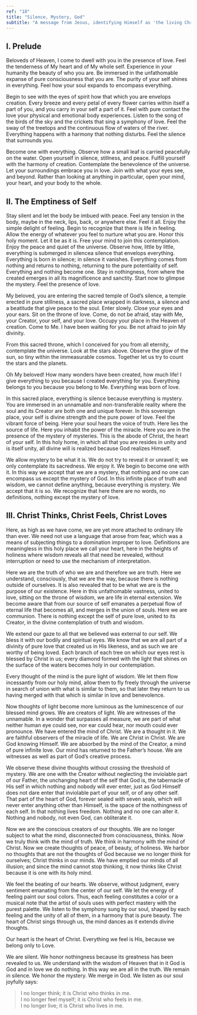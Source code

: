 ```yaml
---
ref: "18"
title: "Silence, Mystery, God"
subtitle: "A message from Jesus, identifying Himself as 'the living Christ who lives in you' in the presence of the Most Holy Virgin Mary"
---
```


## I. Prelude

Beloveds of Heaven, I come to dwell with you in the presence of love. Feel the
tenderness of My heart and of My whole self. Experience in your humanity the
beauty of who you are. Be immersed in the unfathomable expanse of pure
consciousness that you are. The purity of your self shines in everything. Feel
how your soul expands to encompass everything.

Begin to see with the eyes of spirit how that which you are envelops creation.
Every breeze and every petal of every flower carries within itself a part of
you, and you carry in your self a part of it. Feel with pure contact the love
your physical and emotional body experiences. Listen to the song of the birds
of the sky and the crickets that sing a symphony of love. Feel the sway of the
treetops and the continuous flow of waters of the river. Everything happens
with a harmony that nothing disturbs. Feel the silence that surrounds you.

Become one with everything. Observe how a small leaf is carried peacefully on
the water. Open yourself in silence, stillness, and peace. Fulfill yourself
with the harmony of creation. Contemplate the benevolence of the universe. Let
your surroundings embrace you in love. Join with what your eyes see, and
beyond. Rather than looking at anything in particular, open your mind, your
heart, and your body to the whole.

## II. The Emptiness of Self

Stay silent and let the body be imbued with peace. Feel any tension in the
body, maybe in the neck, lips, back, or anywhere else. Feel it all. Enjoy the
simple delight of feeling. Begin to recognize that there is life in feeling.
Allow the energy of whatever you feel to nurture what you are. Honor this holy
moment. Let it be as it is. Free your mind to join this contemplation. Enjoy
the peace and quiet of the universe. Observe how, little by little, everything
is submerged in silencea silence that envelops everything. Everything is born
in silence; in silence it vanishes. Everything comes from nothing and returns
to nothing, returning to the pure potentiality of self. Everything and nothing
become one. Stay in nothingness, from where the created emerges in all its
magnificence and sanctity. Start now to glimpse the mystery. Feel the presence
of love.

My beloved, you are entering the sacred temple of God’s silence, a temple
erected in pure stillness, a sacred place wrapped in darkness, a silence and a
beatitude that give peace to the soul. Enter slowly. Close your eyes and your
ears. Sit on the throne of love. Come, do not be afraid, stay with Me, your
Creator, your self, and your love. Occupy your place in the Heaven of creation.
Come to Me. I have been waiting for you. Be not afraid to join My divinity.

From this sacred throne, which I conceived for you from all eternity,
contemplate the universe. Look at the stars above. Observe the glow of the sun,
so tiny within the immeasurable cosmos. Together let us try to count the stars
and the planets.

Oh My beloved! How many wonders have been created, how much life! I give
everything to you because I created everything for you. Everything belongs to
you because you belong to Me. Everything was born of love.

In this sacred place, everything is silence because everything is mystery. You
are immersed in an unnamable and non-transferable reality where the soul and
its Creator are both one and unique forever. In this sovereign place, your self
is divine strength and the pure power of love. Feel the vibrant force of being.
Here your soul hears the voice of truth. Here lies the source of life. Here you
inhabit the power of the miracle. Here you are in the presence of the mystery
of mysteries. This is the abode of Christ, the heart of your self. In this holy
home, in which all that you are resides in unity and is itself unity, all
divine will is realized because God realizes Himself.

We allow mystery to be what it is. We do not try to reveal it or unravel it; we
only contemplate its sacredness. We enjoy it. We begin to become one with it.
In this way we accept that we are a mystery, that nothing and no one can
encompass us except the mystery of God. In this infinite place of truth and
wisdom, we cannot define anything, because everything is mystery. We accept
that it is so. We recognize that here there are no words, no definitions,
nothing except the mystery of love.

## III. Christ Thinks, Christ Feels, Christ Loves

Here, as high as we have come, we are yet more attached to ordinary life than
ever. We need not use a language that arose from fear, which was a means of
subjecting things to a domination improper to love. Definitions are meaningless
in this holy place we call your heart, here in the heights of holiness where
wisdom reveals all that need be revealed, without interruption or need to use
the mechanism of interpretation.

Here we are the truth of who we are and therefore we are truth. Here we
understand, consciously, that we are the way, because there is nothing outside
of ourselves. It is also revealed that to be what we are is the purpose of our
existence. Here in this unfathomable vastness, united to love, sitting on the
throne of wisdom, we are life in eternal extension. We become aware that from
our source of self emanates a perpetual flow of eternal life that becomes all,
and merges in the union of souls. Here we are communion. There is nothing
except the self of pure love, united to its Creator, in the divine
contemplation of truth and wisdom.

We extend our gaze to all that we believed was external to our self. We bless
it with our bodily and spiritual eyes. We know that we are all part of a
divinity of pure love that created us in His likeness, and as such we are
worthy of being loved. Each branch of each tree on which our eyes rest is
blessed by Christ in us; every diamond formed with the light that shines on the
surface of the waters becomes holy in our contemplation.

Every thought of the mind is the pure light of wisdom. We let them flow
incessantly from our holy mind, allow them to fly freely through the universe
in search of union with what is similar to them, so that later they return to
us having merged with that which is similar in love and benevolence.

Now thoughts of light become more luminous as the luminescence of our blessed
mind grows. We are creators of light. We are witnesses of the unnamable. In a
wonder that surpasses all measure, we are part of what neither human eye could
see, nor ear could hear, nor mouth could ever pronounce. We have entered the
mind of Christ. We are a thought in it. We are faithful observers of the
miracle of life. We are Christ in Christ. We are God knowing Himself. We are
absorbed by the mind of the Creator, a mind of pure infinite love. Our mind has
returned to the Father’s house. We are witnesses as well as part of God’s
creative process.

We observe these divine thoughts without crossing the threshold of mystery. We
are one with the Creator without neglecting the inviolable part of our Father,
the unchanging heart of the self that God is, the tabernacle of His self in
which nothing and nobody will ever enter, just as God Himself does not dare
enter that inviolable part of your self, or of any other self. That part of the
heart of God, forever sealed with seven seals, which will never enter anything
other than Himself, is the space of the nothingness of each self. In that
nothing lives freedom. Nothing and no one can alter it. Nothing and nobody, not
even God, can obliterate it.

Now we are the conscious creators of our thoughts. We are no longer subject to
what the mind, disconnected from consciousness, thinks. Now we truly think
with the mind of truth. We think in harmony with the mind of Christ. Now we
create thoughts of peace, of beauty, of holiness. We harbor no thoughts that
are not the thoughts of God because we no longer think for ourselves; Christ
thinks in our minds. We have emptied our minds of all illusion; and since the
mind cannot stop thinking, it now thinks like Christ because it is one with its
holy mind.

We feel the beating of our hearts. We observe, without judgment, every
sentiment emanating from the center of our self.  We let the energy of feeling
paint our soul colors. Thus, each feeling constitutes a color or a musical note
that the artist of souls uses with perfect mastery with the purest palette. We
listen to the symphony sung by our soul, shaped by each feeling and the unity
of all of them, in a harmony that is pure beauty. The heart of Christ sings
through us, the mind dances as it extends divine thoughts.

Our heart is the heart of Christ. Everything we feel is His, because we belong
only to Love.

We are silent. We honor nothingness because its greatness has been revealed to
us. We understand with the wisdom of Heaven that in it God is God and in love
we do nothing. In this way we are all in the truth. We remain in silence. We
honor the mystery. We merge in God. We listen as our soul joyfully says:

> I no longer think; it is Christ who thinks in me. \
> I no longer feel myself; it is Christ who feels in me. \
> I no longer live; it is Christ who lives in me.

